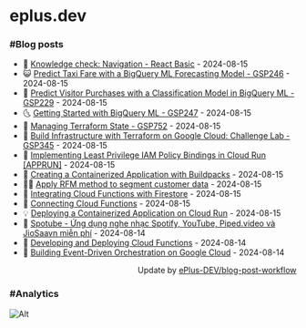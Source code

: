# eplus.dev

### #Blog posts

<!-- BLOG-POST-LIST:START -->
 - 🧰 [Knowledge check: Navigation - React Basic](https://eplus.dev/knowledge-check-navigation-react-basic) - 2024-08-15
 - 😺 [Predict Taxi Fare with a BigQuery ML Forecasting Model - GSP246](https://eplus.dev/predict-taxi-fare-with-a-bigquery-ml-forecasting-model-gsp246) - 2024-08-15
 - 🗽 [Predict Visitor Purchases with a Classification Model in BigQuery ML - GSP229](https://eplus.dev/predict-visitor-purchases-with-a-classification-model-in-bigquery-ml-gsp229) - 2024-08-15
 - 🌜 [Getting Started with BigQuery ML - GSP247](https://eplus.dev/getting-started-with-bigquery-ml-gsp247) - 2024-08-15
 - 📝 [Managing Terraform State - GSP752](https://eplus.dev/managing-terraform-state-gsp752) - 2024-08-15
 - 🚀 [Build Infrastructure with Terraform on Google Cloud: Challenge Lab - GSP345](https://eplus.dev/build-infrastructure-with-terraform-on-google-cloud-challenge-lab-gsp345) - 2024-08-15
 - 💼 [Implementing Least Privilege IAM Policy Bindings in Cloud Run [APPRUN]](https://eplus.dev/implementing-least-privilege-iam-policy-bindings-in-cloud-run-apprun) - 2024-08-15
 - 🦣 [Creating a Containerized Application with Buildpacks](https://eplus.dev/creating-a-containerized-application-with-buildpacks) - 2024-08-15
 - 👨‍🏫 [Apply RFM method to segment customer data](https://eplus.dev/apply-rfm-method-to-segment-customer-data) - 2024-08-15
 - 🔭 [Integrating Cloud Functions with Firestore](https://eplus.dev/integrating-cloud-functions-with-firestore) - 2024-08-15
 - 🤡 [Connecting Cloud Functions](https://eplus.dev/connecting-cloud-functions) - 2024-08-15
 - 💡 [Deploying a Containerized Application on Cloud Run](https://eplus.dev/deploying-a-containerized-application-on-cloud-run) - 2024-08-15
 - 🦣 [Spotube - Ứng dụng nghe nhạc Spotify, YouTube, Piped.video và JioSaavn miễn phí](https://eplus.dev/spotube-ung-dung-nghe-nhac-spotify-youtube-pipedvideo-va-jiosaavn-mien-phi) - 2024-08-14
 - 💪 [Developing and Deploying Cloud Functions](https://eplus.dev/developing-and-deploying-cloud-functions) - 2024-08-14
 - 🤡 [Building Event-Driven Orchestration on Google Cloud](https://eplus.dev/building-event-driven-orchestration-on-google-cloud) - 2024-08-14<!-- BLOG-POST-LIST:END -->

<div align="right">
  Update by <a target="_blank"
    href="https://github.com/ePlus-DEV/blog-post-workflow">ePlus-DEV/blog-post-workflow</a>
</div>

### #Analytics
![Alt](https://repobeats.axiom.co/api/embed/9990f7cddfbad8d834990b10ccad05f81ac1096f.svg "Repobeats analytics image")
